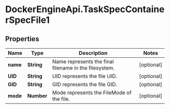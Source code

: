 # DockerEngineApi.TaskSpecContainerSpecFile1

## Properties
Name | Type | Description | Notes
------------ | ------------- | ------------- | -------------
**name** | **String** | Name represents the final filename in the filesystem.  | [optional] 
**UID** | **String** | UID represents the file UID. | [optional] 
**GID** | **String** | GID represents the file GID. | [optional] 
**mode** | **Number** | Mode represents the FileMode of the file. | [optional] 



